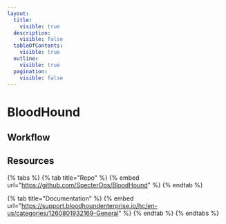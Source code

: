 ```yaml
---
layout:
  title:
    visible: true
  description:
    visible: false
  tableOfContents:
    visible: true
  outline:
    visible: true
  pagination:
    visible: false
---
```


# BloodHound

## Workflow

## Resources

{% tabs %}
{% tab title="Repo" %}
{% embed url="https://github.com/SpecterOps/BloodHound" %}
{% endtab %}

{% tab title="Documentation" %}
{% embed url="https://support.bloodhoundenterprise.io/hc/en-us/categories/1260801932169-General" %}
{% endtab %}
{% endtabs %}
